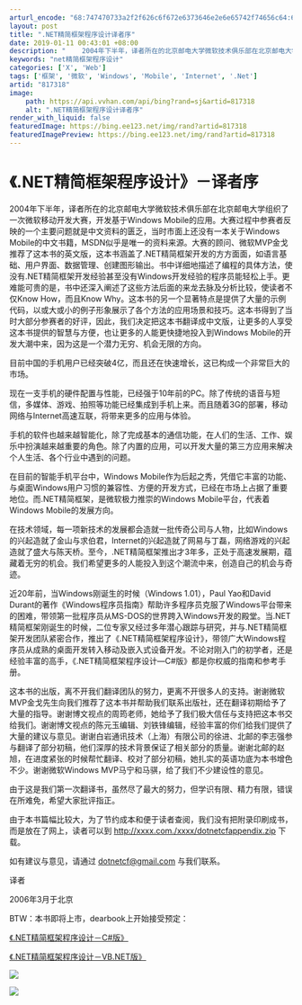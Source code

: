 ```yaml
---
arturl_encode: "68:747470733a2f2f626c6f672e6373646e2e6e65742f74656c64:65762f61727469636c652f64657461696c732f383137333138"
layout: post
title: ".NET精简框架程序设计译者序"
date: 2019-01-11 00:43:01 +08:00
description: "    2004年下半年，译者所在的北京邮电大学微软技术俱乐部在北京邮电大学组织了一次微软移动开发大"
keywords: "net精简框架程序设计"
categories: ['X', 'Web']
tags: ['框架', '微软', 'Windows', 'Mobile', 'Internet', '.Net']
artid: "817318"
image:
    path: https://api.vvhan.com/api/bing?rand=sj&artid=817318
    alt: ".NET精简框架程序设计译者序"
render_with_liquid: false
featuredImage: https://bing.ee123.net/img/rand?artid=817318
featuredImagePreview: https://bing.ee123.net/img/rand?artid=817318
---
```


# 《.NET精简框架程序设计》－译者序

2004年下半年，译者所在的北京邮电大学微软技术俱乐部在北京邮电大学组织了一次微软移动开发大赛，开发基于Windows Mobile的应用。大赛过程中参赛者反映的一个主要问题就是中文资料的匮乏，当时市面上还没有一本关于Windows Mobile的中文书籍，MSDN似乎是唯一的资料来源。大赛的顾问、微软MVP金戈推荐了这本书的英文版，这本书涵盖了.NET精简框架开发的方方面面，如语言基础、用户界面、数据管理、创建图形输出。书中详细地描述了编程的具体方法，使没有.NET精简框架开发经验甚至没有Windows开发经验的程序员能轻松上手。更难能可贵的是，书中还深入阐述了这些方法后面的来龙去脉及分析比较，使读者不仅Know How，而且Know Why。这本书的另一个显著特点是提供了大量的示例代码，以或大或小的例子形象展示了各个方法的应用场景和技巧。这本书得到了当时大部分参赛者的好评，因此，我们决定把这本书翻译成中文版，让更多的人享受这本书提供的智慧与方便，也让更多的人能更快捷地投入到Windows Mobile的开发大潮中来，因为这是一个潜力无穷、机会无限的方向。
  
目前中国的手机用户已经突破4亿，而且还在快速增长，这已构成一个非常巨大的市场。
  
现在一支手机的硬件配置与性能，已经强于10年前的PC。除了传统的语音与短信，多媒体、游戏、拍照等功能已经集成到手机上来。而且随着3G的部署，移动网络与Internet高速互联，将带来更多的应用与体验。
  
手机的软件也越来越智能化，除了完成基本的通信功能，在人们的生活、工作、娱乐中扮演越来越重要的角色。除了内置的应用，可以开发大量的第三方应用来解决个人生活、各个行业中遇到的问题。
  
在目前的智能手机平台中，Windows Mobile作为后起之秀，凭借它丰富的功能、与桌面Windows用户习惯的兼容性、方便的开发方式，已经在市场上占据了重要地位。而.NET精简框架，是微软极力推崇的Windows Mobile平台，代表着Windows Mobile的发展方向。
  
在技术领域，每一项新技术的发展都会造就一批传奇公司与人物，比如Windows的兴起造就了金山与求伯君，Internet的兴起造就了网易与丁磊，网络游戏的兴起造就了盛大与陈天桥。至今，.NET精简框架推出才3年多，正处于高速发展期，蕴藏着无穷的机会。我们希望更多的人能投入到这个潮流中来，创造自己的机会与奇迹。
  
近20年前，当Windows刚诞生的时候（Windows 1.01），Paul Yao和David Durant的著作《Windows程序员指南》帮助许多程序员克服了Windows平台带来的困难，带领第一批程序员从MS-DOS的世界跨入Windows开发的殿堂。当.NET精简框架刚诞生的时候，二位专家又经过多年潜心跟踪与研究，并与.NET精简框架开发团队紧密合作，推出了《.NET精简框架程序设计》，带领广大Windows程序员从成熟的桌面开发转入移动及嵌入式设备开发。不论对刚入门的初学者，还是经验丰富的高手，《.NET精简框架程序设计―C#版》都是你权威的指南和参考手册。
  
这本书的出版，离不开我们翻译团队的努力，更离不开很多人的支持。谢谢微软MVP金戈先生向我们推荐了这本书并帮助我们联系出版社，还在翻译初期给予了大量的指导。谢谢博文视点的周筠老师，她给予了我们极大信任与支持把这本书交给我们。谢谢博文视点的陈元玉编辑、刘铁锋编辑，经验丰富的你们给我们提供了大量的建议与意见。谢谢白岩通讯技术（上海）有限公司的徐进、北邮的李志强参与翻译了部分初稿，他们深厚的技术背景保证了相关部分的质量。谢谢北邮的赵旭，在进度紧张的时候帮忙翻译、校对了部分初稿，她扎实的英语功底为本书增色不少。谢谢微软Windows MVP马宁和马骐，给了我们不少建设性的意见。
  
由于这是我们第一次翻译书，虽然尽了最大的努力，但学识有限、精力有限，错误在所难免，希望大家批评指正。
  
由于本书篇幅比较大，为了节约成本和便于读者查阅，我们没有把附录印刷成书，而是放在了网上，读者可以到
<http://xxxx.com./xxxx/dotnetcfappendix.zip>
下载。
  
如有建议与意见，请通过
[dotnetcf@gmail.com](mailto:dotnetcf@gmail.com)
与我们联系。
  
译者
  
2006年3月于北京

BTW：本书即将上市，dearbook上开始接受预定：
  
[《.NET精简框架程序设计－C#版》](http://www.dearbook.com.cn/book/109186)
  
[《.NET精简框架程序设计－VB.NET版》](http://www.dearbook.com.cn/book/109186)

![](http://photo.bababian.com/20060621/8C1A17EEF96D812CACD5F909DA32DDB8_800.jpg)

[![](http://photo.bababian.com/20060621/EE4F2E9C7DC56E7062206FA13A3003A6.jpg)](http://www.bababian.com/phoinfo/EE4F2E9C7DC56E7062206FA13A3003A6DT)